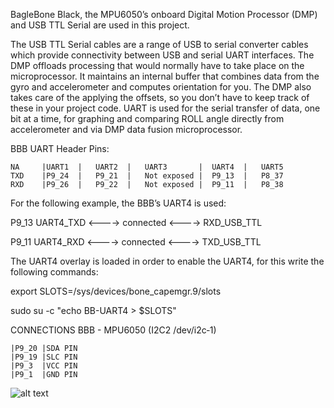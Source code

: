 BagleBone Black, the MPU6050’s onboard Digital Motion Processor (DMP) and USB TTL Serial are used in this project. 

The USB TTL Serial cables are a range of USB to serial converter cables which provide connectivity between USB and serial UART interfaces. The DMP offloads processing that would normally have to take place on the microprocessor. It maintains an internal buffer that combines data from the gyro and accelerometer and computes orientation for you. The DMP also takes care of the applying the offsets, so you don’t have to keep track of these in your project code. UART is used for the serial transfer of data, one bit at a time, for graphing and comparing ROLL angle directly from accelerometer and via DMP data fusion microprocessor. 

BBB UART Header Pins:

    NA     |UART1  |   UART2  |   UART3       |  UART4  |   UART5  
    TXD    |P9_24  |   P9_21  |   Not exposed |  P9_13  |   P8_37 
    RXD    |P9_26  |   P9_22  |   Not exposed |  P9_11  |   P8_38 

For the following example, the BBB’s UART4 is used:

P9_13 UART4_TXD  <----> connected <----> RXD_USB_TTL 

P9_11 UART4_RXD  <----> connected <----> TXD_USB_TTL 

The UART4 overlay is loaded in order to enable the UART4, for this write the following commands:

export SLOTS=/sys/devices/bone_capemgr.9/slots

sudo su -c "echo BB-UART4 > $SLOTS"

CONNECTIONS BBB - MPU6050 (I2C2 /dev/i2c‐1)

    |P9_20 |SDA PIN
    |P9_19 |SLC PIN 
    |P9_3  |VCC PIN
    |P9_1  |GND PIN
 
![alt text]()
